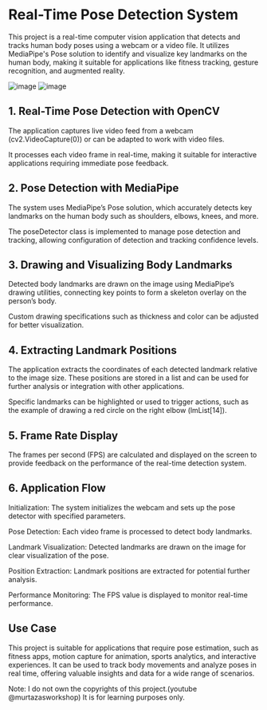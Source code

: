 # Real-Time Pose Detection System
This project is a real-time computer vision application that detects and tracks human body poses using a webcam or a video file. It utilizes MediaPipe's Pose solution to identify and visualize key landmarks on the human body, making it suitable for applications like fitness tracking, gesture recognition, and augmented reality.

![image](https://github.com/user-attachments/assets/b2533c51-8476-4b2d-93d0-d623e2b51b7f)
![image](https://github.com/user-attachments/assets/a9d96ff6-6252-4eef-8c67-9bde31675c9f)


## 1. Real-Time Pose Detection with OpenCV
The application captures live video feed from a webcam (cv2.VideoCapture(0)) or can be adapted to work with video files.

It processes each video frame in real-time, making it suitable for interactive applications requiring immediate pose feedback.
## 2. Pose Detection with MediaPipe
The system uses MediaPipe’s Pose solution, which accurately detects key landmarks on the human body such as shoulders, elbows, knees, and more.

The poseDetector class is implemented to manage pose detection and tracking, allowing configuration of detection and tracking confidence levels.
## 3. Drawing and Visualizing Body Landmarks
Detected body landmarks are drawn on the image using MediaPipe’s drawing utilities, connecting key points to form a skeleton overlay on the person’s body.

Custom drawing specifications such as thickness and color can be adjusted for better visualization.
## 4. Extracting Landmark Positions
The application extracts the coordinates of each detected landmark relative to the image size. These positions are stored in a list and can be used for further analysis or integration with other applications.

Specific landmarks can be highlighted or used to trigger actions, such as the example of drawing a red circle on the right elbow (lmList[14]).
## 5. Frame Rate Display
The frames per second (FPS) are calculated and displayed on the screen to provide feedback on the performance of the real-time detection system.
## 6. Application Flow
Initialization: The system initializes the webcam and sets up the pose detector with specified parameters.

Pose Detection: Each video frame is processed to detect body landmarks.

Landmark Visualization: Detected landmarks are drawn on the image for clear visualization of the pose.

Position Extraction: Landmark positions are extracted for potential further analysis.

Performance Monitoring: The FPS value is displayed to monitor real-time performance.
## Use Case
This project is suitable for applications that require pose estimation, such as fitness apps, motion capture for animation, sports analytics, and interactive experiences. It can be used to track body movements and analyze poses in real time, offering valuable insights and data for a wide range of scenarios.

Note: I do not own the copyrights of this project.(youtube @murtazasworkshop) It is for learning purposes only.

